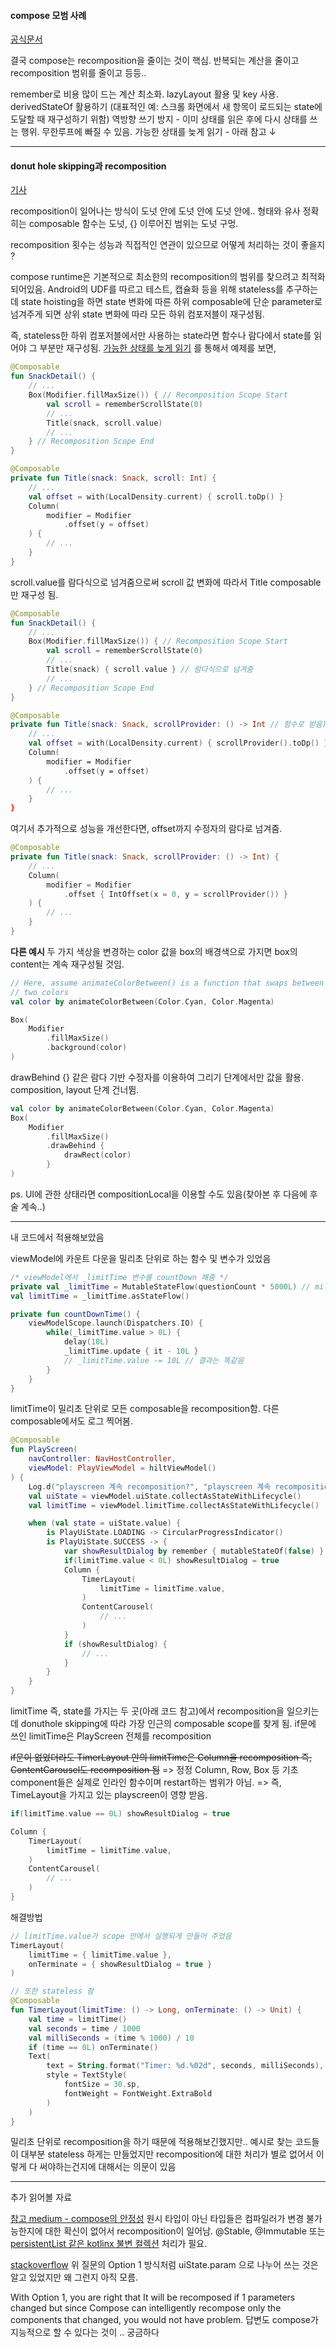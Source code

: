 #### compose 모범 사례
[공식문서](https://developer.android.com/develop/ui/compose/performance/bestpractices?hl=ko) 

결국 compose는 recomposition을 줄이는 것이 핵심.
반복되는 계산을 줄이고 recomposition 범위를 줄이고 등등..

remember로 비용 많이 드는 계산 최소화.
lazyLayout 활용 및 key 사용.
derivedStateOf 활용하기 (대표적인 예: 스크롤 화면에서 새 항목이 로드되는 state에 도달할 때 재구성하기 위함)
역방향 쓰기 방지  - 이미 상태를 읽은 후에 다시 상태를 쓰는 행위. 무한루프에 빠질 수 있음.
가능한 상태를 늦게 읽기 - 아래 참고 ↓
- - - 
#### donut hole skipping과 recomposition
[기사](https://www.jetpackcompose.app/articles/donut-hole-skipping-in-jetpack-compose)

recomposition이 일어나는 방식이 도넛 안에 도넛 안에 도넛 안에.. 형태와 유사
정확히는 composable 함수는 도넛, {} 이루어진 범위는 도넛 구멍.

recomposition 횟수는 성능과 직접적인 연관이 있으므로 어떻게 처리하는 것이 좋을지 ?

compose runtime은 기본적으로 최소한의 recomposition의 범위를 찾으려고 최적화 되어있음.
Android의 UDF를 따르고 테스트, 캡슐화 등을 위해 stateless를 추구하는데 state hoisting을 하면 state 변화에 따른 하위 composable에 단순 parameter로 넘겨주게 되면 상위 state 변화에 따라 모든 하위 컴포저블이 재구성됨.

즉, stateless한 하위 컴포저블에서만 사용하는 state라면 함수나 람다에서 state를 읽어야 그 부분만 재구성됨.
[가능한 상태를 늦게 읽기](https://developer.android.com/develop/ui/compose/performance/bestpractices#defer-reads) 를 통해서 예제를 보면,
```kotlin
@Composable
fun SnackDetail() {
    // ...
    Box(Modifier.fillMaxSize()) { // Recomposition Scope Start
        val scroll = rememberScrollState(0)
        // ...
        Title(snack, scroll.value)
        // ...
    } // Recomposition Scope End
}

@Composable
private fun Title(snack: Snack, scroll: Int) {
    // ...
    val offset = with(LocalDensity.current) { scroll.toDp() }
    Column(
        modifier = Modifier
            .offset(y = offset)
    ) {
        // ...
    }
}
```

scroll.value를 람다식으로 넘겨줌으로써 scroll 값 변화에 따라서 Title composable만 재구성 됨.

```kotlin
@Composable
fun SnackDetail() {
    // ...
    Box(Modifier.fillMaxSize()) { // Recomposition Scope Start
        val scroll = rememberScrollState(0)
        // ...
        Title(snack) { scroll.value } // 람다식으로 넘겨줌
        // ...
    } // Recomposition Scope End
}

@Composable
private fun Title(snack: Snack, scrollProvider: () -> Int // 함수로 받음) {
    // ...
    val offset = with(LocalDensity.current) { scrollProvider().toDp() }
    Column(
        modifier = Modifier
            .offset(y = offset)
    ) {
        // ...
    }
}
```

여기서 추가적으로 성능을 개선한다면, offset까지 수정자의 람다로 넘겨줌.

```kotlin
@Composable
private fun Title(snack: Snack, scrollProvider: () -> Int) {
    // ...
    Column(
        modifier = Modifier
            .offset { IntOffset(x = 0, y = scrollProvider()) }
    ) {
        // ...
    }
}
```

**다른 예시**
두 가지 색상을 변경하는 color 값을 box의 배경색으로 가지면 box의 content는 계속 재구성될 것임.

```kotlin
// Here, assume animateColorBetween() is a function that swaps between
// two colors
val color by animateColorBetween(Color.Cyan, Color.Magenta)

Box(
    Modifier
        .fillMaxSize()
        .background(color)
)
```

drawBehind {} 같은 람다 기반 수정자를 이용하여 그리기 단계에서만 값을 활용. composition, layout 단계 건너뜀.

```kotlin
val color by animateColorBetween(Color.Cyan, Color.Magenta)
Box(
    Modifier
        .fillMaxSize()
        .drawBehind {
            drawRect(color)
        }
)
```

ps. UI에 관한 상태라면 compositionLocal을 이용할 수도 있음(찾아본 후 다음에 후술 계속..)

- - - 
내 코드에서 적용해보았음

viewModel에 카운트 다운을 밀리초 단위로 하는 함수 및 변수가 있었음 
```kotlin
/* viewModel에서 _limitTime 변수를 countDown 해줌 */
private val _limitTime = MutableStateFlow(questionCount * 5000L) // milliseconds  
val limitTime = _limitTime.asStateFlow()

private fun countDownTime() {
	viewModelScope.launch(Dispatchers.IO) {
		while(_limitTime.value > 0L) {
			delay(10L)
			_limitTime.update { it - 10L }
			// _limitTime.value -= 10L // 결과는 똑같음
		}
	}
}
```

limitTime이 밀리초 단위로 모든 composable을 recomposition함. 다른 composable에서도 로그 찍어봄.
```kotlin
@Composable
fun PlayScreen(
    navController: NavHostController,
    viewModel: PlayViewModel = hiltViewModel()
) {
    Log.d("playscreen 계속 recomposition?", "playscreen 계속 recomposition?")
    val uiState = viewModel.uiState.collectAsStateWithLifecycle()
    val limitTime = viewModel.limitTime.collectAsStateWithLifecycle()

    when (val state = uiState.value) {
        is PlayUiState.LOADING -> CircularProgressIndicator()
        is PlayUiState.SUCCESS -> {
            var showResultDialog by remember { mutableStateOf(false) }
            if(limitTime.value < 0L) showResultDialog = true
            Column {
                TimerLayout(
                    limitTime = limitTime.value,
                )
                ContentCarousel(
                    // ...
                )
            }
            if (showResultDialog) {
                // ...
            }
        }
    }
}
```

limitTime 즉, state를 가지는 두 곳(아래 코드 참고)에서 recomposition을 일으키는데
donuthole skipping에 따라 가장 인근의 composable scope를 찾게 됨.
if문에 쓰인 limitTime은 PlayScreen 전체를 recomposition

~~if문이 없었더라도
TimerLayout 안의 limitTime은 Column을 recomposition
즉, ContentCarousel도 recomposition 됨~~
=> 정정 Column, Row, Box 등 기초 component들은 실제로 인라인 함수이며 restart하는 범위가 아님.
=> 즉, TimeLayout을 가지고 있는 playscreen이 영향 받음.
```kotlin
if(limitTime.value == 0L) showResultDialog = true

Column {
	TimerLayout(
		limitTime = limitTime.value,
	)
	ContentCarousel(
		// ...
	)
}
```

해결방법
```kotlin
// limitTime.value가 scope 안에서 실행되게 만들어 주었음
TimerLayout(
	limitTime = { limitTime.value },
	onTerminate = { showResultDialog = true }
)

// 또한 stateless 함
@Composable
fun TimerLayout(limitTime: () -> Long, onTerminate: () -> Unit) {
    val time = limitTime()
    val seconds = time / 1000
    val milliSeconds = (time % 1000) / 10
    if (time == 0L) onTerminate()
    Text(
        text = String.format("Timer: %d.%02d", seconds, milliSeconds),
        style = TextStyle(
            fontSize = 30.sp,
            fontWeight = FontWeight.ExtraBold
        )
    )
}
```

밀리초 단위로 recomposition을 하기 때문에 적용해보긴했지만..
예시로 찾는 코드들이 대부분 stateless 하게는 만들었지만
recomposition에 대한 처리가 별로 없어서 이렇게 다 써야하는건지에 대해서는 의문이 있음

- - -
추가 읽어볼 자료

[참고 medium - compose의 안정성](https://medium.com/androiddevelopers/jetpack-compose-stability-explained-79c10db270c8)
원시 타입이 아닌 타입들은 컴파일러가 변경 불가능한지에 대한 확신이 없어서 recomposition이 일어남.
@Stable, @Immutable 또는 [persistentList 같은 kotlinx 불변 컬렉션](https://github.com/Kotlin/kotlinx.collections.immutable) 처리가 필요.

[stackoverflow](https://stackoverflow.com/questions/74032640/what-would-be-the-best-way-to-handle-state-in-compose-avoiding-recomposition-usi)
위 질문의 Option 1 방식처럼 uiState.param 으로 나누어 쓰는 것은 알고 있었지만 왜 그런지 아직 모름.

With Option 1, you are right that It will be recomposed if 1 parameters changed but since Compose can intelligently recompose only the components that changed, you would not have problem.
답변도 compose가 지능적으로 할 수 있다는 것이 .. 궁금하다
